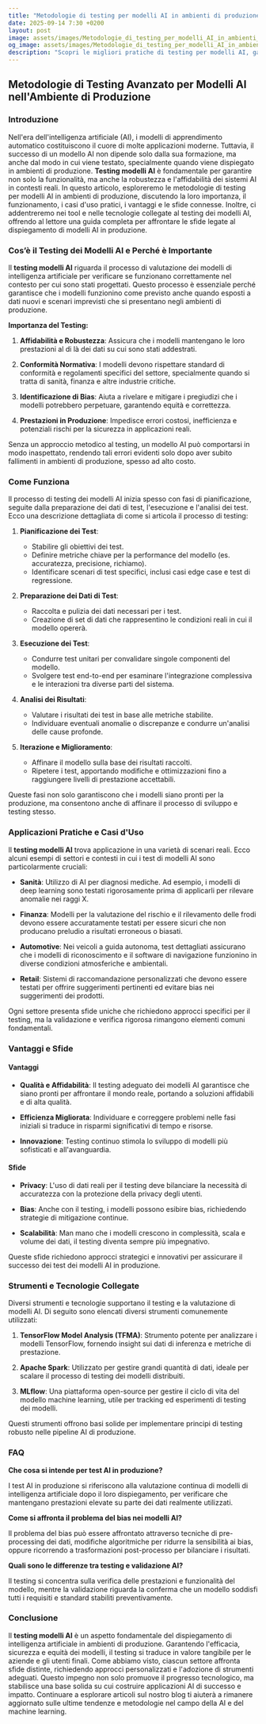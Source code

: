 ```yaml
---
title: "Metodologie di testing per modelli AI in ambienti di produzione"
date: 2025-09-14 7:30 +0200
layout: post
image: assets/images/Metodologie_di_testing_per_modelli_AI_in_ambienti_di_produzione.jpg
og_image: assets/images/Metodologie_di_testing_per_modelli_AI_in_ambienti_di_produzione.jpg
description: "Scopri le migliori pratiche di testing per modelli AI, garantendo qualità e robustezza in produzione; l'approccio essenziale per un'AI affidabile."
---
```


## Metodologie di Testing Avanzato per Modelli AI nell'Ambiente di Produzione

### Introduzione

Nell'era dell'intelligenza artificiale (AI), i modelli di apprendimento automatico costituiscono il cuore di molte applicazioni moderne. Tuttavia, il successo di un modello AI non dipende solo dalla sua formazione, ma anche dal modo in cui viene testato, specialmente quando viene dispiegato in ambienti di produzione. **Testing modelli AI** è fondamentale per garantire non solo la funzionalità, ma anche la robustezza e l'affidabilità dei sistemi AI in contesti reali. In questo articolo, esploreremo le metodologie di testing per modelli AI in ambienti di produzione, discutendo la loro importanza, il funzionamento, i casi d'uso pratici, i vantaggi e le sfide connesse. Inoltre, ci addentreremo nei tool e nelle tecnologie collegate al testing dei modelli AI, offrendo al lettore una guida completa per affrontare le sfide legate al dispiegamento di modelli AI in produzione.

### Cos’è il Testing dei Modelli AI e Perché è Importante

Il **testing modelli AI** riguarda il processo di valutazione dei modelli di intelligenza artificiale per verificare se funzionano correttamente nel contesto per cui sono stati progettati. Questo processo è essenziale perché garantisce che i modelli funzionino come previsto anche quando esposti a dati nuovi e scenari imprevisti che si presentano negli ambienti di produzione.

**Importanza del Testing:**

1. **Affidabilità e Robustezza**: Assicura che i modelli mantengano le loro prestazioni al di là dei dati su cui sono stati addestrati.

2. **Conformità Normativa**: I modelli devono rispettare standard di conformità e regolamenti specifici del settore, specialmente quando si tratta di sanità, finanza e altre industrie critiche.

3. **Identificazione di Bias**: Aiuta a rivelare e mitigare i pregiudizi che i modelli potrebbero perpetuare, garantendo equità e correttezza.

4. **Prestazioni in Produzione**: Impedisce errori costosi, inefficienza e potenziali rischi per la sicurezza in applicazioni reali.

Senza un approccio metodico al testing, un modello AI può comportarsi in modo inaspettato, rendendo tali errori evidenti solo dopo aver subito fallimenti in ambienti di produzione, spesso ad alto costo.

### Come Funziona

Il processo di testing dei modelli AI inizia spesso con fasi di pianificazione, seguite dalla preparazione dei dati di test, l'esecuzione e l'analisi dei test. Ecco una descrizione dettagliata di come si articola il processo di testing:

1. **Pianificazione dei Test**: 
   - Stabilire gli obiettivi dei test.
   - Definire metriche chiave per la performance del modello (es. accuratezza, precisione, richiamo).
   - Identificare scenari di test specifici, inclusi casi edge case e test di regressione.

2. **Preparazione dei Dati di Test**:
   - Raccolta e pulizia dei dati necessari per i test.
   - Creazione di set di dati che rappresentino le condizioni reali in cui il modello opererà.

3. **Esecuzione dei Test**:
   - Condurre test unitari per convalidare singole componenti del modello.
   - Svolgere test end-to-end per esaminare l'integrazione complessiva e le interazioni tra diverse parti del sistema.

4. **Analisi dei Risultati**:
   - Valutare i risultati dei test in base alle metriche stabilite.
   - Individuare eventuali anomalie o discrepanze e condurre un'analisi delle cause profonde.

5. **Iterazione e Miglioramento**:
   - Affinare il modello sulla base dei risultati raccolti.
   - Ripetere i test, apportando modifiche e ottimizzazioni fino a raggiungere livelli di prestazione accettabili.

Queste fasi non solo garantiscono che i modelli siano pronti per la produzione, ma consentono anche di affinare il processo di sviluppo e testing stesso.

### Applicazioni Pratiche e Casi d'Uso

Il **testing modelli AI** trova applicazione in una varietà di scenari reali. Ecco alcuni esempi di settori e contesti in cui i test di modelli AI sono particolarmente cruciali:

- **Sanità**: Utilizzo di AI per diagnosi mediche. Ad esempio, i modelli di deep learning sono testati rigorosamente prima di applicarli per rilevare anomalie nei raggi X.

- **Finanza**: Modelli per la valutazione del rischio e il rilevamento delle frodi devono essere accuratamente testati per essere sicuri che non producano preludio a risultati erroneous o biasati.

- **Automotive**: Nei veicoli a guida autonoma, test dettagliati assicurano che i modelli di riconoscimento e il software di navigazione funzionino in diverse condizioni atmosferiche e ambientali.

- **Retail**: Sistemi di raccomandazione personalizzati che devono essere testati per offrire suggerimenti pertinenti ed evitare bias nei suggerimenti dei prodotti.

Ogni settore presenta sfide uniche che richiedono approcci specifici per il testing, ma la validazione e verifica rigorosa rimangono elementi comuni fondamentali.

### Vantaggi e Sfide

#### Vantaggi

- **Qualità e Affidabilità**: Il testing adeguato dei modelli AI garantisce che siano pronti per affrontare il mondo reale, portando a soluzioni affidabili e di alta qualità.

- **Efficienza Migliorata**: Individuare e correggere problemi nelle fasi iniziali si traduce in risparmi significativi di tempo e risorse.

- **Innovazione**: Testing continuo stimola lo sviluppo di modelli più sofisticati e all'avanguardia.

#### Sfide

- **Privacy**: L'uso di dati reali per il testing deve bilanciare la necessità di accuratezza con la protezione della privacy degli utenti.

- **Bias**: Anche con il testing, i modelli possono esibire bias, richiedendo strategie di mitigazione continue.

- **Scalabilità**: Man mano che i modelli crescono in complessità, scala e volume dei dati, il testing diventa sempre più impegnativo.

Queste sfide richiedono approcci strategici e innovativi per assicurare il successo dei test dei modelli AI in produzione.

### Strumenti e Tecnologie Collegate

Diversi strumenti e tecnologie supportano il testing e la valutazione di modelli AI. Di seguito sono elencati diversi strumenti comunemente utilizzati:

1. **TensorFlow Model Analysis (TFMA)**: Strumento potente per analizzare i modelli TensorFlow, fornendo insight sui dati di inferenza e metriche di prestazione.

2. **Apache Spark**: Utilizzato per gestire grandi quantità di dati, ideale per scalare il processo di testing dei modelli distribuiti.

3. **MLflow**: Una piattaforma open-source per gestire il ciclo di vita del modello machine learning, utile per tracking ed esperimenti di testing dei modelli.

Questi strumenti offrono basi solide per implementare principi di testing robusto nelle pipeline AI di produzione.

### FAQ

**Che cosa si intende per test AI in produzione?**

I test AI in produzione si riferiscono alla valutazione continua di modelli di intelligenza artificiale dopo il loro dispiegamento, per verificare che mantengano prestazioni elevate su parte dei dati realmente utilizzati.

**Come si affronta il problema del bias nei modelli AI?**

Il problema del bias può essere affrontato attraverso tecniche di pre-processing dei dati, modifiche algoritmiche per ridurre la sensibilità ai bias, oppure ricorrendo a trasformazioni post-processo per bilanciare i risultati.

**Quali sono le differenze tra testing e validazione AI?**

Il testing si concentra sulla verifica delle prestazioni e funzionalità del modello, mentre la validazione riguarda la conferma che un modello soddisfi tutti i requisiti e standard stabiliti preventivamente.

### Conclusione

Il **testing modelli AI** è un aspetto fondamentale del dispiegamento di intelligenza artificiale in ambienti di produzione. Garantendo l'efficacia, sicurezza e equità dei modelli, il testing si traduce in valore tangibile per le aziende e gli utenti finali. Come abbiamo visto, ciascun settore affronta sfide distinte, richiedendo approcci personalizzati e l'adozione di strumenti adeguati. Questo impegno non solo promuove il progresso tecnologico, ma stabilisce una base solida su cui costruire applicazioni AI di successo e impatto. Continuare a esplorare articoli sul nostro blog ti aiuterà a rimanere aggiornato sulle ultime tendenze e metodologie nel campo della AI e del machine learning.